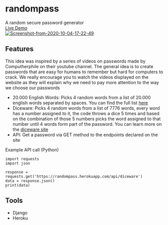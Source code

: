 # randompass
A random secure password generator
<br /><a href="https://randompass.herokuapp.com/">Live Demo</a><br />
<a href="https://randompass.herokuapp.com/"><img src="https://i.ibb.co/RpM0VfJ/Screenshot-from-2020-10-04-17-22-49.png" alt="Screenshot-from-2020-10-04-17-22-49" border="0"></a><br>
## Features
This idea was inspired by a series of videos on passwords made by Computherphile on their youtube channel. The general idea is to create passwords that are easy for humans to remember but hard for computers to crack. We really encourage you to watch the videos displayed on the website as they will explain why we need to pay more attention to the way we choose our passwords<br />
- 20.000 English Words: Picks 4 random words from a list of 20.000 english words separated by spaces. You can find the full list <a href="https://github.com/first20hours/google-10000-english/blob/master/20k.txt">here</a><br>
- Diceware: Picks 4 random words from a list of 7776 words, every word has a number assigned to it, the code throws a dice 5 times and based on the combination of those 5 numbers picks the word assigned to that number until 4 words form part of the password. You can learn more on the <a href="https://theworld.com/~reinhold/diceware.html">diceware site</a><br>
- API: Get a password via GET method to the endpoints declared on the site<br>

Example API call (Python)
```
import requests
import json

response = requests.get('https://randompass.herokuapp.com/api/diceware')
data = response.json()
print(data)
```
## Tools
- Django<br>
- Heroku
